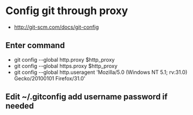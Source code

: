 # Config git through proxy
* http://git-scm.com/docs/git-config

## Enter command
* git config --global http.proxy $http_proxy
* git config --global https.proxy $http_proxy
* git config --global http.useragent 'Mozilla/5.0 (Windows NT 5.1; rv:31.0) Gecko/20100101 Firefox/31.0' 

## Edit ~/.gitconfig add username password if needed
